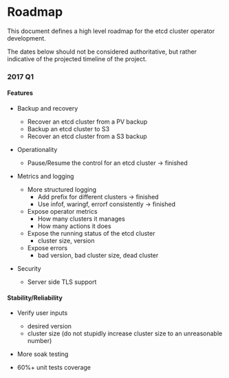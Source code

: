 # Roadmap

This document defines a high level roadmap for the etcd cluster operator development.

The dates below should not be considered authoritative, but rather indicative of the projected timeline of the project.


### 2017 Q1

#### Features

- Backup and recovery
  - Recover an etcd cluster from a PV backup
  - Backup an etcd cluster to S3
  - Recover an etcd cluster from a S3 backup

- Operationality
  - Pause/Resume the control for an etcd cluster -> finished

- Metrics and logging
  - More structured logging
      - Add prefix for different clusters -> finished
      - Use infof, waringf, errorf consistently -> finished
  - Expose operator metrics
      - How many clusters it manages
      - How many actions it does
   - Expose the running status of the etcd cluster
      - cluster size, version
   - Expose errors 
     -  bad version, bad cluster size, dead cluster

- Security
  - Server side TLS support


#### Stability/Reliability

- Verify user inputs
  - desired version
  - cluster size (do not stupidly increase cluster size to an unreasonable number)

- More soak testing
- 60%+ unit tests coverage
